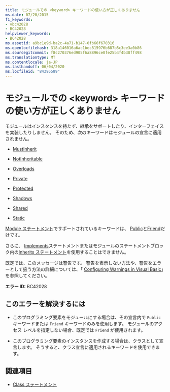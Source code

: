 ```yaml
---
title: モジュールでの <keyword> キーワードの使い方が正しくありません
ms.date: 07/20/2015
f1_keywords:
- vbc42028
- BC42028
helpviewer_keywords:
- BC42028
ms.assetid: a9bc1e9d-ba2c-4a71-b147-0fb66f670316
ms.openlocfilehash: 318a146016a6ac1bec815976b687b5c3ee3a0b86
ms.sourcegitcommit: f8c270376ed905f6a8896ce0fe25b4f4b38ff498
ms.translationtype: MT
ms.contentlocale: ja-JP
ms.lasthandoff: 06/04/2020
ms.locfileid: "84395589"
---
```

# <a name="inappropriate-use-of-keyword-keyword-in-a-module"></a>モジュールでの \<keyword> キーワードの使い方が正しくありません
モジュールはインスタンスを持たず、継承をサポートしたり、インターフェイスを実装したりしません。 そのため、次のキーワードはモジュールの宣言に適用されません。  
  
- [MustInherit](../language-reference/modifiers/mustinherit.md)  
  
- [NotInheritable](../language-reference/modifiers/notinheritable.md)  
  
- [Overloads](../language-reference/modifiers/overloads.md)  
  
- [Private](../language-reference/modifiers/private.md)  
  
- [Protected](../language-reference/modifiers/protected.md)  
  
- [Shadows](../language-reference/modifiers/shadows.md)  
  
- [Shared](../language-reference/modifiers/shared.md)  
  
- [Static](../language-reference/modifiers/static.md)  
  
 [Module ステートメント](../language-reference/statements/module-statement.md)でサポートされているキーワードは、 [Public](../language-reference/modifiers/public.md)と[Friend](../language-reference/modifiers/friend.md)だけです。  
  
 さらに、 [Implements](../language-reference/statements/implements-clause.md)ステートメントまたはモジュールのステートメントブロック内の[Inherits ステートメント](../language-reference/statements/inherits-statement.md)を使用することはできません。  
  
 既定では、このメッセージは警告です。 警告を表示しない方法や、警告をエラーとして扱う方法の詳細については、「 [Configuring Warnings in Visual Basic](/visualstudio/ide/configuring-warnings-in-visual-basic)」を参照してください。  
  
 **エラー ID:** BC42028  
  
## <a name="to-correct-this-error"></a>このエラーを解決するには  
  
- このプログラミング要素をモジュールにする場合は、その宣言内で `Public` キーワードまたは `Friend` キーワードのみを使用します。 モジュールのアクセス レベルを指定しない場合、既定では `Friend` が使用されます。  
  
- このプログラミング要素のインスタンスを作成する場合は、クラスとして宣言します。 そうすると、クラス宣言に適用されるキーワードを使用できます。  
  
## <a name="see-also"></a>関連項目

- [Class ステートメント](../language-reference/statements/class-statement.md)
